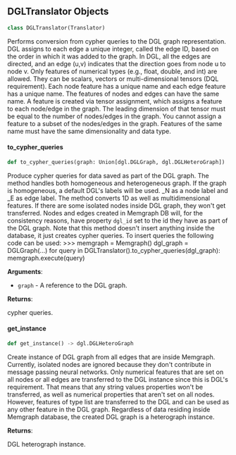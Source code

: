 ## DGLTranslator Objects

```python
class DGLTranslator(Translator)
```

Performs conversion from cypher queries to the DGL graph representation. DGL assigns to each edge a unique integer, called the edge ID,
based on the order in which it was added to the graph. In DGL, all the edges are directed, and an edge (u,v) indicates that the direction goes
from node u to node v. Only features of numerical types (e.g., float, double, and int) are allowed. They can be scalars, vectors or multi-dimensional
tensors (DQL requirement). Each node feature has a unique name and each edge feature has a unique name. The features of nodes and edges can have
the same name. A feature is created via tensor assignment, which assigns a feature to each node/edge in the graph. The leading dimension of that
tensor must be equal to the number of nodes/edges in the graph. You cannot assign a feature to a subset of the nodes/edges in the graph. Features of the
same name must have the same dimensionality and data type.

#### to\_cypher\_queries

```python
def to_cypher_queries(graph: Union[dgl.DGLGraph, dgl.DGLHeteroGraph])
```

Produce cypher queries for data saved as part of the DGL graph. The method handles both homogeneous and heterogeneous graph. If the graph is homogeneous, a default DGL&#x27;s labels will be used.
_N as a node label and _E as edge label. The method converts 1D as well as multidimensional features. If there are some isolated nodes inside DGL graph, they won&#x27;t get transferred. Nodes and edges
created in Memgraph DB will, for the consistency reasons, have property `dgl_id` set to the id they have as part of the DGL graph. Note that this method doesn&#x27;t insert anything inside the database,
it just creates cypher queries. To insert queries the following code can be used:
&gt;&gt;&gt; memgraph = Memgraph()
dgl_graph = DGLGraph(...)
for query in DGLTranslator().to_cypher_queries(dgl_graph):
memgraph.execute(query)

**Arguments**:

- `graph` - A reference to the DGL graph.

**Returns**:

  cypher queries.

#### get\_instance

```python
def get_instance() -> dgl.DGLHeteroGraph
```

Create instance of DGL graph from all edges that are inside Memgraph. Currently, isolated nodes are ignored because they don&#x27;t contribute in message passing neural networks. Only numerical features
that are set on all nodes or all edges are transferred to the DGL instance since this is DGL&#x27;s requirement. That means that any string values properties won&#x27;t be transferred, as well as numerical properties
that aren&#x27;t set on all nodes. However, features of type list are transferred to the DGL and can be used as any other feature in the DGL graph. Regardless of data residing inside Memgraph database, the created
DGL graph is a heterograph instance.

**Returns**:

  DGL heterograph instance.

